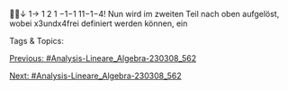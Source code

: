 ↓
1→ 
1 2 1 −1−1
11−1−4!
Nun wird im zweiten Teil nach oben aufgelöst, wobei x3undx4frei definiert werden können, ein

   Tags & Topics:
   

[Previous: #Analysis-Lineare_Algebra-230308_562](Analysis-Lineare_Algebra-230308_562.md)

[Next: #Analysis-Lineare_Algebra-230308_562](Analysis-Lineare_Algebra-230308_562.md)